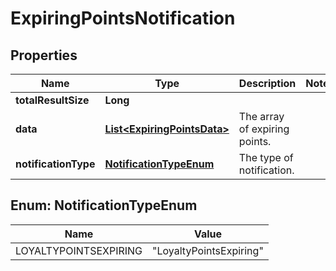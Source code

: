 

# ExpiringPointsNotification

## Properties

Name | Type | Description | Notes
------------ | ------------- | ------------- | -------------
**totalResultSize** | **Long** |  | 
**data** | [**List&lt;ExpiringPointsData&gt;**](ExpiringPointsData.md) | The array of expiring points. | 
**notificationType** | [**NotificationTypeEnum**](#NotificationTypeEnum) | The type of notification. | 



## Enum: NotificationTypeEnum

Name | Value
---- | -----
LOYALTYPOINTSEXPIRING | &quot;LoyaltyPointsExpiring&quot;



